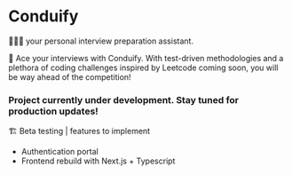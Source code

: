 # Conduify

👨🏻‍🏫 your personal interview preparation assistant.

💫 Ace your interviews with Conduify. With test-driven methodologies and a plethora of coding challenges inspired by Leetcode coming soon, you will be way ahead of the competition!

### Project currently under development. Stay tuned for production updates!

🏗️ Beta testing | features to implement

* Authentication portal
* Frontend rebuild with Next.js + Typescript
